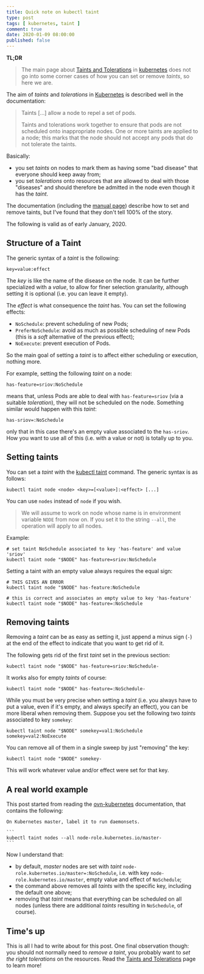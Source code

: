```yaml
---
title: Quick note on kubectl taint
type: post
tags: [ kubernetes, taint ]
comment: true
date: 2020-01-09 08:00:00
published: false
---
```


**TL;DR**

> The main page about [Taints and Tolerations][k8s-tt] in [kubernetes][]
> does not go into some corner cases of how you can set or remove *taints*,
> so here we are.

The aim of *taints* and *tolerations* in [Kubernetes][] is described well in
the documentation:

> Taints \[...\] allow a node to repel a set of pods.
>
> Taints and tolerations work together to ensure that pods are not scheduled
> onto inappropriate nodes. One or more taints are applied to a node; this
> marks that the node should not accept any pods that do not tolerate the
> taints.

Basically:

- you set *taints* on nodes to mark them as having some "bad disease" that
  everyone should keep away from;
- you set *tolerations* onto resources that are allowed to deal with those
  "diseases" and should therefore be admitted in the node even though it has
  the *taint*.

The documentation (including the [manual page][man-taint]) describe how to
set and remove taints, but I've found that they don't tell 100% of the
story.

The following is valid as of early January, 2020.

## Structure of a Taint

The generic syntax of a *taint* is the following:

```
key=value:effect
```

The *key* is like the name of the disease on the node. It can be further
specialized with a *value*, to allow for finer selection granularity,
although setting it is optional (i.e. you can leave it empty).

The *effect* is what consequence the *taint* has. You can set the following
effects:

- `NoSchedule`: prevent scheduling of new Pods;
- `PreferNoSchedule`: avoid as much as possible scheduling of new Pods (this
  is a *soft* alternative of the previous effect);
- `NoExecute`: prevent execution of Pods.

So the main goal of setting a *taint* is to affect either scheduling or
execution, nothing more.

For example, setting the following *taint* on a node:

```
has-feature=sriov:NoSchedule
```

means that, unless Pods are able to deal with `has-feature=sriov` (via a
suitable *toleration*), they will not be scheduled on the node. Something
similar would happen with this *taint*:

```
has-sriov=:NoSchedule
```

only that in this case there's an empty value associated to the
`has-sriov`. How you want to use all of this (i.e. with a value or not) is
totally up to you.

## Setting taints

You can set a *taint* with the [kubectl taint][man-taint] command. The
generic syntax is as follows:

```
kubectl taint node <node> <key>=[<value>]:<effect> [...]
```

You can use `nodes` instead of `node` if you wish.

> We will assume to work on node whose name is in environment variable
> `NODE` from now on. If you set it to the string `--all`, the operation
> will apply to all nodes.

Example:

```
# set taint NoSchedule associated to key 'has-feature' and value 'sriov'
kubectl taint node "$NODE" has-feature=sriov:NoSchedule
```

Setting a taint with an empty value always requires the equal sign:

```
# THIS GIVES AN ERROR
kubectl taint node "$NODE" has-feature:NoSchedule

# this is correct and associates an empty value to key 'has-feature'
kubectl taint node "$NODE" has-feature=:NoSchedule
```

## Removing taints

Removing a *taint* can be as easy as setting it, just append a minus sign
(`-`) at the end of the effect to indicate that you want to get rid of it.

The following gets rid of the first *taint* set in the previous section:

```
kubectl taint node "$NODE" has-feature=sriov:NoSchedule-
```

It works also for empty *taints* of course:

```
kubectl taint node "$NODE" has-feature=:NoSchedule-
```

While you must be very precise when setting a *taint* (i.e. you always have
to put a value, even if it's empty, and always specify an effect), you
can be more liberal when removing them. Suppose you set the following two
*taints* associated to key `somekey`:

```
kubectl taint node "$NODE" somekey=val1:NoSchedule somekey=val2:NoExecute
```

You can remove all of them in a single sweep by just "removing" the key:

```
kubectl taint node "$NODE" somekey-
```

This will work whatever value and/or effect were set for that key.

## A real world example

This post started from reading the [ovn-kubernetes][] documentation, that
contains the following:

    On Kubernetes master, label it to run daemonsets.
    
    ```
    kubectl taint nodes --all node-role.kubernetes.io/master-
    ```

Now I understand that:

- by default, *master* nodes are set with *taint*
  `node-role.kubernetes.io/master=:NoSchedule`, i.e. with key
  `node-role.kubernetes.io/master`, empty value and effect of
  `NoSchedule`;
- the command above removes all *taints* with the specific key, including
  the default one above;
- removing that *taint* means that everything can be scheduled on all nodes
  (unless there are additional *taints* resulting in `NoSchedule`, of
  course).


## Time's up

This is all I had to write about for this post. One final observation
though: you should not normally need to *remove a taint*, you probably want
to *set the right tolerations* on the resources. Read the [Taints and
Tolerations][k8s-tt] page to learn more!

[k8s-tt]: https://kubernetes.io/docs/concepts/configuration/taint-and-toleration/
[kubernetes]: https://kubernetes.io/
[man-taint]: https://kubernetes.io/docs/reference/generated/kubectl/kubectl-commands#taint
[ovn-kubernetes]: https://github.com/ovn-org/ovn-kubernetes
